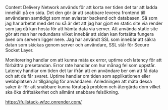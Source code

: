 Content Delivery Network används för att korta ner tiden det tar att ladda innehåll på en sida. Det den gör är att snabbare leverea frontend till användaren samtidigt som man avlastar backend och databasen. Så som jag har arbetat med det nu så är det att jag har gjort en static site via render som jag då kan hosta för att hämta data via server. Att använda static site gör att man har redundans vilket innebär att sidan kan fortsätta fungera även om servern ligger nere. Jag har användt SSL som innebär att säkra datan som skickas genom server och användare, SSL står för Secure Socket Layer.

Monitorering handlar om att kunna mäta ex error, uptime och latency för att förbättra presetandan. Error rate handlar om hur månag fel som uppstår. Latency handlar om tiden det tar ifrån att en användare ber om att få data och att de får svaret. Uptime handlar om tiden som applikationen eller webbplatsen är tillgänglig för användaren. Anledningen att mäta dessa saker är för att snabbare kunna förutspå problem och återgärda dom vilket ska öka driftsäkerhet och allmänt snabbare felsökning.

https://fullstack-wfzc.onrender.com/
